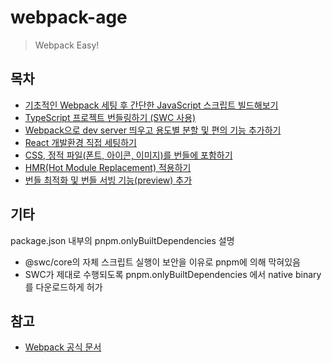 # webpack-age

> Webpack Easy!

## 목차

- [기초적인 Webpack 세팅 후 간단한 JavaScript 스크립트 빌드해보기](https://github.com/jong-k/webpack-age/tree/main/notes/ch1.md)
- [TypeScript 프로젝트 번들링하기 (SWC 사용)](https://github.com/jong-k/webpack-age/tree/main/notes/ch2.md)
- [Webpack으로 dev server 띄우고 용도별 분할 및 편의 기능 추가하기](https://github.com/jong-k/webpack-age/tree/main/notes/ch3.md)
- [React 개발환경 직접 세팅하기](https://github.com/jong-k/webpack-age/tree/main/notes/ch4.md)
- [CSS, 정적 파일(폰트, 아이콘, 이미지)를 번들에 포함하기](https://github.com/jong-k/webpack-age/tree/main/notes/ch5.md)
- [HMR(Hot Module Replacement) 적용하기](https://github.com/jong-k/webpack-age/tree/main/notes/ch6.md)
- [번들 최적화 및 번들 서빙 기능(preview) 추가](https://github.com/jong-k/webpack-age/tree/main/notes/ch7.md)

## 기타

package.json 내부의 pnpm.onlyBuiltDependencies 설명

- @swc/core의 자체 스크립트 실행이 보안을 이유로 pnpm에 의해 막혀있음
- SWC가 제대로 수행되도록 pnpm.onlyBuiltDependencies 에서 native binary를 다운로드하게 허가

## 참고

- [Webpack 공식 문서](https://webpack.js.org/)
